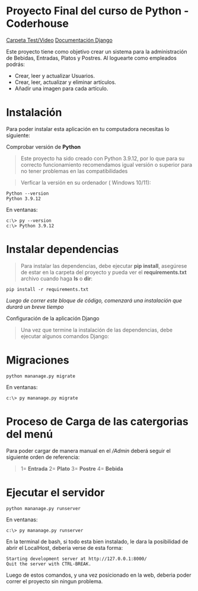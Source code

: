 # Proyecto Final del curso de Python - Coderhouse


[Carpeta Test/Video](https://drive.google.com/drive/folders/1eltTw5lLZWq-fCU1LgbZesDS-CX8GHEU?usp=sharing)
[Documentación Django](https://docs.djangoproject.com/)

Este proyecto tiene como objetivo crear un sistema para la administración de Bebidas, Entradas, Platos y Postres. Al loguearte como empleados podrás:

- Crear, leer y actualizar Usuarios.
- Crear, leer, actualizar y eliminar artículos.
- Añadir una imagen para cada artículo.






# Instalación


Para poder instalar esta aplicación en tu computadora necesitas lo siguiente:



Comprobar versión de **Python**

>Este proyecto ha sido creado con Python 3.9.12, por lo que para su correcto funcionamiento recomendamos igual versión o superior para no tener problemas en las compatibilidades

>Verficar la versión en su ordenador ( Windows 10/11):

```
Python --version
Python 3.9.12
```

En ventanas:

```
c:\> py --version
c:\> Python 3.9.12
```




# Instalar dependencias

>Para instalar las dependencias, debe ejecutar **pip install**, asegúrese de estar en la carpeta del proyecto y pueda ver el **requirements.txt** archivo cuando haga **ls** o **dir**:

```
pip install -r requirements.txt
```

*Luego de correr este bloque de código, comenzará una instalación que durará un breve tiempo*

Configuración de la aplicación Django

>Una vez que termine la instalación de las dependencias, debe ejecutar algunos comandos Django:





# Migraciones

```
python mananage.py migrate
```

En ventanas:

```
c:\> py mananage.py migrate
```

# Proceso de Carga de las catergorias del menú

Para poder cargar de manera manual en el */Admin* deberá seguir el siguiente orden de referencia:

>1= **Entrada** 
>2= **Plato**
>3= **Postre**
>4= **Bebida**

# Ejecutar el servidor


```
python mananage.py runserver
```

En ventanas:

```
c:\> py mananage.py runserver
```

En la terminal de bash, si todo esta bien instalado, le dara la posibilidad de abrir el LocalHost, deberia verse de esta forma:


```
Starting development server at http://127.0.0.1:8000/
Quit the server with CTRL-BREAK.
```

Luego de estos comandos, y una vez posicionado en la web, deberia poder correr el proyecto sin ningun problema.
